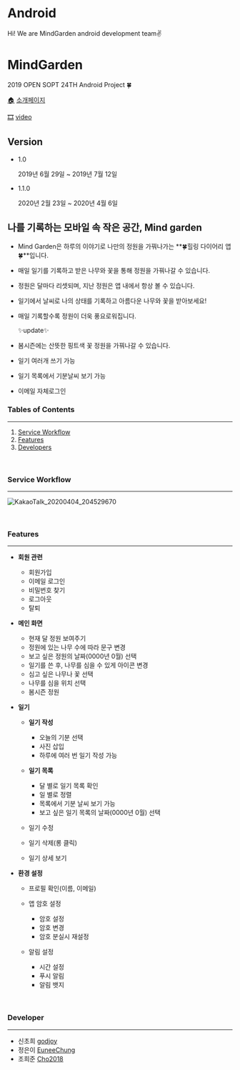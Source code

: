 # Android
Hi! We are MindGarden android development team✌️



# MindGarden 

2019 OPEN SOPT 24TH Android Project 🍀

[🏠](https://www.mindgarden11.net/) [소개페이지](https://www.mindgarden11.net/)

[🎞](https://youtu.be/debMDLCi3vc) [video](https://youtu.be/debMDLCi3vc)

## Version

- 1.0

  2019년 6월 29일 ~ 2019년 7월 12일

- 1.1.0 

  2020년 2월 23일 ~ 2020년 4월 6일

## 나를 기록하는 모바일 속 작은 공간, Mind garden

- Mind Garden은 하루의 이야기로 나만의 정원을 가꿔나가는 **🍀힐링 다이어리 앱🍀**입니다.

- 매일 일기를 기록하고 받은 나무와 꽃을 통해 정원을 가꿔나갈 수 있습니다.

- 정원은 달마다 리셋되며, 지난 정원은 앱 내에서 항상 볼 수 있습니다.

- 일기에서 날씨로 나의 상태를 기록하고 아름다운 나무와 꽃을 받아보세요!

- 매일 기록할수록 정원이 더욱 풍요로워집니다. 

  

  ✨update✨

- 봄시즌에는 산뜻한 핑트색 꽃 정원을 가꿔나갈 수 있습니다.

- 일기 여러개 쓰기 가능

- 일기 목록에서 기분날씨 보기 가능

- 이메일 자체로그인

  

### Tables of Contents
------

1. [Service Workflow](#service)
2. [Features](#features)
3. [Developers](developers)
</br>




<a name="service"></a>

### Service Workflow
------

![KakaoTalk_20200404_204529670](https://user-images.githubusercontent.com/51378843/78564809-f704db80-7857-11ea-80bd-4a1985085b11.jpg)


</br>
<a name="features"></a>

### Features

------

- **회원 관련**
  - 회원가입
  - 이메일 로그인
  - 비밀번호 찾기
  - 로그아웃 
  - 탈퇴
  
- **메인 화면**
  - 현재 달 정원 보여주기
  - 정원에 있는 나무 수에 따라 문구 변경
  - 보고 싶은 정원의 날짜(0000년 0월) 선택
  - 일기를 쓴 후, 나무를 심을 수 있게 아이콘 변경
  - 심고 싶은 나무나 꽃 선택
  - 나무를 심을 위치 선택
  - 봄시즌 정원

- **일기**

  - **일기 작성**
    - 오늘의 기분 선택
    - 사진 삽입
    - 하루에 여러 번 일기 작성 가능
    
  - **일기 목록**
    - 달 별로 일기 목록 확인
    - 일 별로 정렬
    - 목록에서 기분 날씨 보기 가능
    - 보고 싶은 일기 목록의 날짜(0000년 0월) 선택
    
  - 일기 수정
  - 일기 삭제(롱 클릭)
  - 일기 상세 보기

- **환경 설정**

  - 프로필 확인(이름, 이메일)

  - 앱 암호 설정 
    - 암호 설정
    - 암호 변경
    - 암호 분실시 재설정
    
  - 알림 설정
    - 시간 설정
    - 푸시 알림
    - 알림 뱃지
</br>



<a name="developers"></a>

### Developer
------

- 신초희  [godjoy](https://github.com/godjoy)
- 정은이 [EuneeChung](https://github.com/EuneeChung)
- 조희준 [Cho2018](https://github.com/Cho2018)
